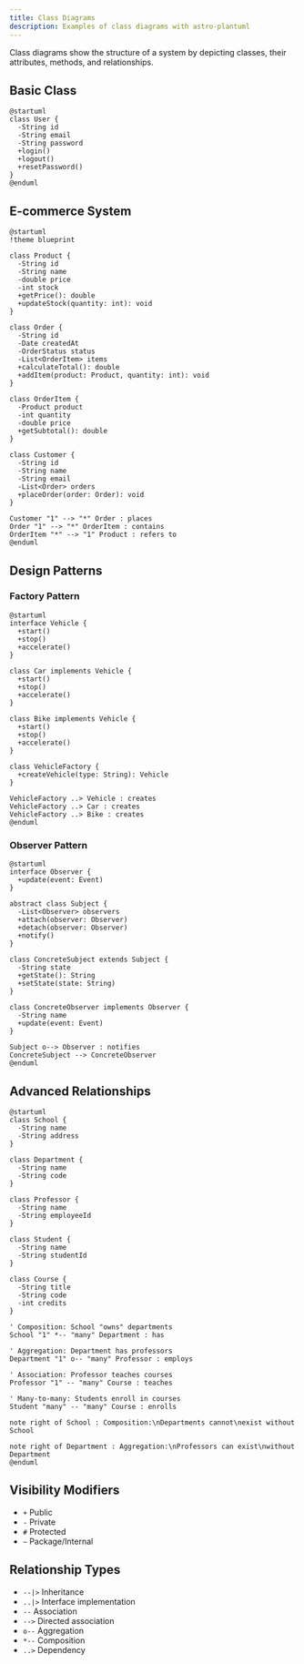 ```yaml
---
title: Class Diagrams
description: Examples of class diagrams with astro-plantuml
---
```


Class diagrams show the structure of a system by depicting classes, their attributes, methods, and relationships.

## Basic Class

```plantuml
@startuml
class User {
  -String id
  -String email
  -String password
  +login()
  +logout()
  +resetPassword()
}
@enduml
```

## E-commerce System

```plantuml
@startuml
!theme blueprint

class Product {
  -String id
  -String name
  -double price
  -int stock
  +getPrice(): double
  +updateStock(quantity: int): void
}

class Order {
  -String id
  -Date createdAt
  -OrderStatus status
  -List<OrderItem> items
  +calculateTotal(): double
  +addItem(product: Product, quantity: int): void
}

class OrderItem {
  -Product product
  -int quantity
  -double price
  +getSubtotal(): double
}

class Customer {
  -String id
  -String name
  -String email
  -List<Order> orders
  +placeOrder(order: Order): void
}

Customer "1" --> "*" Order : places
Order "1" --> "*" OrderItem : contains
OrderItem "*" --> "1" Product : refers to
@enduml
```

## Design Patterns

### Factory Pattern

```plantuml
@startuml
interface Vehicle {
  +start()
  +stop()
  +accelerate()
}

class Car implements Vehicle {
  +start()
  +stop()
  +accelerate()
}

class Bike implements Vehicle {
  +start()
  +stop()
  +accelerate()
}

class VehicleFactory {
  +createVehicle(type: String): Vehicle
}

VehicleFactory ..> Vehicle : creates
VehicleFactory ..> Car : creates
VehicleFactory ..> Bike : creates
@enduml
```

### Observer Pattern

```plantuml
@startuml
interface Observer {
  +update(event: Event)
}

abstract class Subject {
  -List<Observer> observers
  +attach(observer: Observer)
  +detach(observer: Observer)
  +notify()
}

class ConcreteSubject extends Subject {
  -String state
  +getState(): String
  +setState(state: String)
}

class ConcreteObserver implements Observer {
  -String name
  +update(event: Event)
}

Subject o--> Observer : notifies
ConcreteSubject --> ConcreteObserver
@enduml
```

## Advanced Relationships

```plantuml
@startuml
class School {
  -String name
  -String address
}

class Department {
  -String name
  -String code
}

class Professor {
  -String name
  -String employeeId
}

class Student {
  -String name
  -String studentId
}

class Course {
  -String title
  -String code
  -int credits
}

' Composition: School "owns" departments
School "1" *-- "many" Department : has

' Aggregation: Department has professors
Department "1" o-- "many" Professor : employs

' Association: Professor teaches courses
Professor "1" -- "many" Course : teaches

' Many-to-many: Students enroll in courses
Student "many" -- "many" Course : enrolls

note right of School : Composition:\nDepartments cannot\nexist without School

note right of Department : Aggregation:\nProfessors can exist\nwithout Department
@enduml
```

## Visibility Modifiers

- `+` Public
- `-` Private
- `#` Protected
- `~` Package/Internal

## Relationship Types

- `--|>` Inheritance
- `..|>` Interface implementation
- `--` Association
- `-->` Directed association
- `o--` Aggregation
- `*--` Composition
- `..>` Dependency